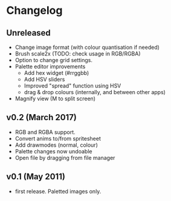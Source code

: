 # Changelog

## Unreleased

- Change image format (with colour quantisation if needed)
- Brush scale2x (TODO: check usage in RGB/RGBA)
- Option to change grid settings.
- Palette editor improvements
    - Add hex widget (#rrggbb)
    - Add HSV sliders
    - Improved "spread" function using HSV
    - drag & drop colours (internally, and between other apps)
- Magnify view (M to split screen)

## v0.2 (March 2017)

- RGB and RGBA support.
- Convert anims to/from spritesheet
- Add drawmodes (normal, colour)
- Palette changes now undoable
- Open file by dragging from file manager


## v0.1 (May 2011)

- first release. Paletted images only.


